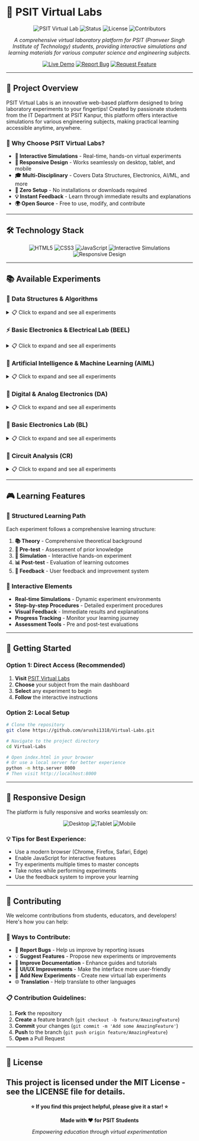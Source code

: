 # 🧪 PSIT Virtual Labs

<div align="center">

![PSIT Virtual Lab](https://img.shields.io/badge/PSIT-Virtual%20Lab-purple?style=for-the-badge&logo=github)
![Status](https://img.shields.io/badge/Status-Active-brightgreen?style=for-the-badge)
![License](https://img.shields.io/badge/License-MIT-blue?style=for-the-badge)
![Contributors](https://img.shields.io/badge/Contributors-6-orange?style=for-the-badge)

*A comprehensive virtual laboratory platform for PSIT (Pranveer Singh Institute of Technology) students, providing interactive simulations and learning materials for various computer science and engineering subjects.*

[![Live Demo](https://img.shields.io/badge/Live%20Demo-View%20Now-green?style=for-the-badge&logo=chrome)](https://arushi1318.github.io/Virtual-Labs/)
[![Report Bug](https://img.shields.io/badge/Report%20Bug-Issue%20Tracker-red?style=for-the-badge&logo=github)](https://github.com/arushi1318/Virtual-Labs/issues)
[![Request Feature](https://img.shields.io/badge/Request%20Feature-New%20Idea-blue?style=for-the-badge&logo=github)](https://github.com/arushi1318/Virtual-Labs/issues)

</div>

---

## 🎯 Project Overview

PSIT Virtual Labs is an innovative web-based platform designed to bring laboratory experiments to your fingertips! Created by passionate students from the IT Department at PSIT Kanpur, this platform offers interactive simulations for various engineering subjects, making practical learning accessible anytime, anywhere.

### 🌟 Why Choose PSIT Virtual Labs?

- **🔬 Interactive Simulations** - Real-time, hands-on virtual experiments
- **📱 Responsive Design** - Works seamlessly on desktop, tablet, and mobile
- **🎓 Multi-Disciplinary** - Covers Data Structures, Electronics, AI/ML, and more
- **🚀 Zero Setup** - No installations or downloads required
- **💡 Instant Feedback** - Learn through immediate results and explanations
- **🌍 Open Source** - Free to use, modify, and contribute

---

## 🛠️ Technology Stack

<div align="center">

![HTML5](https://img.shields.io/badge/HTML5-E34F26?style=for-the-badge&logo=html5&logoColor=white)
![CSS3](https://img.shields.io/badge/CSS3-1572B6?style=for-the-badge&logo=css3&logoColor=white)
![JavaScript](https://img.shields.io/badge/JavaScript-F7DF1E?style=for-the-badge&logo=javascript&logoColor=black)
![Interactive Simulations](https://img.shields.io/badge/Interactive%20Simulations-FF6B6B?style=for-the-badge&logo=gamepad&logoColor=white)
![Responsive Design](https://img.shields.io/badge/Responsive%20Design-4ECDC4?style=for-the-badge&logo=responsive&logoColor=white)

</div>

---

## 📚 Available Experiments

### 🧮 **Data Structures & Algorithms**
<details>
<summary>📋 Click to expand and see all experiments</summary>

#### **Sorting Algorithms**
- 🔄 **Bubble Sort** - Visualize the bubble sorting process step-by-step
- 📊 **Selection Sort** - Interactive selection sort demonstration
- 🔀 **Insertion Sort** - Real-time insertion sort simulation
- 🔄 **Merge Sort** - Divide and conquer merge sort visualization
- ⚡ **Quick Sort** - Fast quick sort algorithm with pivot visualization
- 🏗️ **Heap Sort** - Heap-based sorting algorithm demonstration
- 📈 **Counting Sort** - Linear time sorting algorithm simulation

#### **Searching Algorithms**
- 🔍 **Linear Search** - Sequential search through arrays with highlighting
- 🎯 **Binary Search** - Efficient binary search with step-by-step visualization

#### **Data Structures**
- 📚 **Stack (Array)** - LIFO data structure with push/pop operations
- 📚 **Stack (Linked List)** - Dynamic stack implementation using linked lists
- 🎫 **Queue (Array)** - FIFO data structure with enqueue/dequeue
- 🎫 **Queue (Linked List)** - Dynamic queue using linked lists
- 🔄 **Circular Queue** - Efficient circular queue operations
- ⚡ **Priority Queue** - Priority-based queue with different priorities
- 🔄 **Doubly Ended Queue** - Deque with both-end operations

#### **Graph Algorithms**
- 🌳 **Breadth First Search (BFS)** - Level-wise graph traversal visualization
- 🌲 **Depth First Search (DFS)** - Recursive graph exploration
- 🌉 **Minimum Spanning Tree - Kruskal's** - MST using Kruskal's algorithm
- 🌉 **Minimum Spanning Tree - Prim's** - MST using Prim's algorithm
- 🛣️ **Shortest Path - Dijkstra's** - Single-source shortest path algorithm
- 🛣️ **Shortest Path - Floyd Warshall** - All-pairs shortest path algorithm

#### **Special Topics**
- 🏛️ **Tower of Hanoi** - Classic recursive puzzle with step-by-step solution
- 📊 **Polynomial Addition** - Polynomial arithmetic operations
- 🔗 **Polynomial Merging** - Polynomial merging algorithms

</details>

### ⚡ **Basic Electronics & Electrical Lab (BEEL)**
<details>
<summary>📋 Click to expand and see all experiments</summary>

- 🔌 **Kirchhoff's Current Law (KCL)** - Circuit analysis fundamentals with interactive nodes
- ⚡ **Kirchhoff's Voltage Law (KVL)** - Voltage loop analysis with visual circuits
- 🔋 **Capacitor Charging/Discharging** - RC circuit behavior simulation
- 💡 **Electrical Wiring & MCB** - Home electrical systems with safety features
- 🏠 **House Wiring Simulation** - Complete house wiring setup with multiple rooms
- 🚪 **Door Bell Circuit** - Simple electronic circuit design and testing
- 🔄 **3-Phase Induction Motor** - Motor control and operation simulation
- 🎛️ **Digital Logic Gates** - Basic logic operations (AND, OR, NOT, etc.)
- 🔢 **Digital Counters** - Sequential circuit design and counting
- 🎯 **DC Motor Control** - Motor speed and direction control

</details>

### 🧠 **Artificial Intelligence & Machine Learning (AIML)**
<details>
<summary>📋 Click to expand and see all experiments</summary>

- 🤖 **Introduction to AI** - AI fundamentals and basic concepts
- 🧮 **Machine Learning Basics** - ML algorithms and real-world applications
- 🎯 **Neural Networks** - Artificial neural network simulation and training
- 🔍 **Pattern Recognition** - Pattern matching algorithms and techniques
- 📊 **Data Mining** - Data analysis and mining techniques
- 🎨 **Computer Vision** - Image processing and recognition algorithms
- 🗣️ **Natural Language Processing** - Text analysis and processing
- 🎮 **Game AI** - Game-playing algorithms and strategies
- 🔮 **Expert Systems** - Rule-based AI systems and decision making
- 📈 **Predictive Analytics** - Forecasting and prediction models

</details>

### 🔢 **Digital & Analog Electronics (DA)**
<details>
<summary>📋 Click to expand and see all experiments</summary>

- 🔌 **Digital Logic Design** - Combinational and sequential circuits
- 🎛️ **Analog Circuit Analysis** - Analog signal processing and analysis
- 🔄 **ADC/DAC Conversion** - Analog-digital conversion simulation
- 📡 **Communication Systems** - Signal transmission and reception
- 🎵 **Audio Processing** - Sound signal manipulation and filtering
- 📺 **Video Processing** - Image and video signal handling

</details>

### 🔧 **Basic Electronics Lab (BL)**
<details>
<summary>📋 Click to expand and see all experiments</summary>

- 🔌 **Basic Electronic Components** - Resistors, capacitors, inductors testing
- 💡 **LED Circuits** - Light-emitting diode applications and circuits
- 🔋 **Power Supply Circuits** - Voltage regulation and conversion
- 📊 **Oscilloscope Usage** - Signal measurement and analysis tools
- 🎛️ **Function Generator** - Signal generation and testing equipment

</details>

### 🔌 **Circuit Analysis (CR)**
<details>
<summary>📋 Click to expand and see all experiments</summary>

- 🔌 **Series & Parallel Circuits** - Circuit combination analysis
- ⚡ **Ohm's Law Verification** - Voltage, current, resistance relationship
- 🔋 **Battery Testing** - Battery performance analysis and testing
- 💡 **Load Testing** - Circuit load behavior and analysis
- 📊 **Circuit Simulation** - Virtual circuit analysis tools

</details>

---

## 🎮 Learning Features

### 📖 **Structured Learning Path**
Each experiment follows a comprehensive learning structure:

1. **📚 Theory** - Comprehensive theoretical background
2. **🧪 Pre-test** - Assessment of prior knowledge
3. **🎯 Simulation** - Interactive hands-on experiment
4. **📊 Post-test** - Evaluation of learning outcomes
5. **💬 Feedback** - User feedback and improvement system

### 🎯 **Interactive Elements**
- **Real-time Simulations** - Dynamic experiment environments
- **Step-by-step Procedures** - Detailed experiment procedures
- **Visual Feedback** - Immediate results and explanations
- **Progress Tracking** - Monitor your learning journey
- **Assessment Tools** - Pre and post-test evaluations

---

## 🚀 Getting Started

### **Option 1: Direct Access (Recommended)**
1. **Visit** [PSIT Virtual Labs](https://arushi1318.github.io/Virtual-Labs/)
2. **Choose** your subject from the main dashboard
3. **Select** any experiment to begin
4. **Follow** the interactive instructions

### **Option 2: Local Setup**
```bash
# Clone the repository
git clone https://github.com/arushi1318/Virtual-Labs.git

# Navigate to the project directory
cd Virtual-Labs

# Open index.html in your browser
# Or use a local server for better experience
python -m http.server 8000
# Then visit http://localhost:8000
```

---

## 📱 Responsive Design

The platform is fully responsive and works seamlessly on:

<div align="center">

![Desktop](https://img.shields.io/badge/Desktop-✅%20Supported-green?style=for-the-badge&logo=desktop)
![Tablet](https://img.shields.io/badge/Tablet-✅%20Supported-green?style=for-the-badge&logo=tablet)
![Mobile](https://img.shields.io/badge/Mobile-✅%20Supported-green?style=for-the-badge&logo=mobile)

</div>

### **💡 Tips for Best Experience:**
- Use a modern browser (Chrome, Firefox, Safari, Edge)
- Enable JavaScript for interactive features
- Try experiments multiple times to master concepts
- Take notes while performing experiments
- Use the feedback system to improve your learning

---

## 🤝 Contributing

We welcome contributions from students, educators, and developers! Here's how you can help:

### **🎯 Ways to Contribute:**
- 🐛 **Report Bugs** - Help us improve by reporting issues
- 💡 **Suggest Features** - Propose new experiments or improvements
- 📝 **Improve Documentation** - Enhance guides and tutorials
- 🎨 **UI/UX Improvements** - Make the interface more user-friendly
- 🧪 **Add New Experiments** - Create new virtual lab experiments
- 🌐 **Translation** - Help translate to other languages

### **📋 Contribution Guidelines:**
1. **Fork** the repository
2. **Create** a feature branch (`git checkout -b feature/AmazingFeature`)
3. **Commit** your changes (`git commit -m 'Add some AmazingFeature'`)
4. **Push** to the branch (`git push origin feature/AmazingFeature`)
5. **Open** a Pull Request

---

## 📜 License

This project is licensed under the **MIT License** - see the LICENSE file for details.
---

<div align="center">

**⭐ If you find this project helpful, please give it a star! ⭐**

**Made with ❤️ for PSIT Students**

*Empowering education through virtual experimentation*

</div> 

